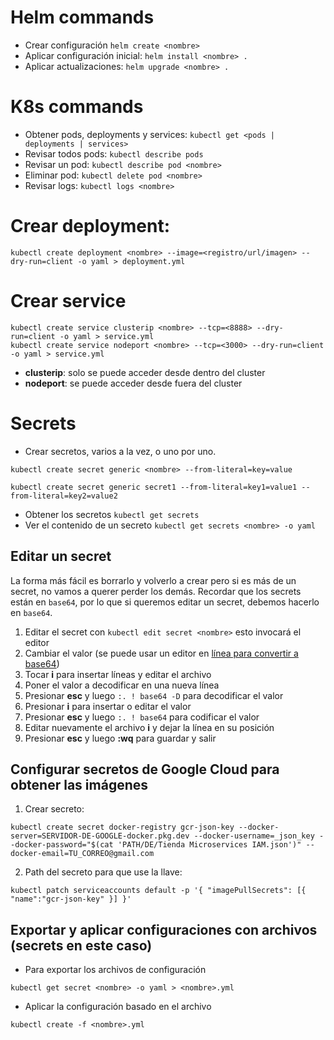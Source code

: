 # Helm commands

* Crear configuración `helm create <nombre>`
* Aplicar configuración inicial: `helm install <nombre> .`
* Aplicar actualizaciones: `helm upgrade <nombre> .`

# K8s commands

* Obtener pods, deployments y services: `kubectl get <pods | deployments | services>`
* Revisar todos pods: `kubectl describe pods`
* Revisar un pod: `kubectl describe pod <nombre>`
* Eliminar pod: `kubectl delete pod <nombre>`
* Revisar logs: `kubectl logs <nombre>`



# Crear deployment:
```
kubectl create deployment <nombre> --image=<registro/url/imagen> --dry-run=client -o yaml > deployment.yml
```

# Crear service
```
kubectl create service clusterip <nombre> --tcp=<8888> --dry-run=client -o yaml > service.yml 
kubectl create service nodeport <nombre> --tcp=<3000> --dry-run=client -o yaml > service.yml
```
* **clusterip**: solo se puede acceder desde dentro del cluster
* **nodeport**: se puede acceder desde fuera del cluster


# Secrets

* Crear secretos, varios a la vez, o uno por uno.
```
kubectl create secret generic <nombre> --from-literal=key=value

kubectl create secret generic secret1 --from-literal=key1=value1 --from-literal=key2=value2
```
* Obtener los secretos `kubectl get secrets`
* Ver el contenido de un secreto `kubectl get secrets <nombre> -o yaml`

## Editar un secret
La forma más fácil es borrarlo y volverlo a crear pero si es más de un secret, no vamos a querer perder los demás.
Recordar que los secrets están en `base64`, por lo que si queremos editar un secret, debemos hacerlo en `base64`.

1. Editar el secret con `kubectl edit secret <nombre>` esto invocará el editor
2. Cambiar el valor (se puede usar un editor en [línea para convertir a base64](https://www.rapidtables.com/web/tools/base64-decode.html))
3. Tocar **i** para insertar líneas y editar el archivo
4. Poner el valor a decodificar en una nueva línea
5. Presionar **esc** y luego `:. ! base64 -D` para decodificar el valor
6. Presionar **i** para insertar o editar el valor
7. Presionar **esc** y luego `:. ! base64` para codificar el valor
8. Editar nuevamente el archivo **i** y dejar la línea en su posición
9. Presionar **esc** y luego **:wq** para guardar y salir



## Configurar secretos de Google Cloud para obtener las imágenes

1. Crear secreto:
```
kubectl create secret docker-registry gcr-json-key --docker-server=SERVIDOR-DE-GOOGLE-docker.pkg.dev --docker-username=_json_key --docker-password="$(cat 'PATH/DE/Tienda Microservices IAM.json')" --docker-email=TU_CORREO@gmail.com
```

2. Path del secreto para que use la llave:
```
kubectl patch serviceaccounts default -p '{ "imagePullSecrets": [{ "name":"gcr-json-key" }] }'
```


## Exportar y aplicar configuraciones con archivos (secrets en este caso)
* Para exportar los archivos de configuración

```
kubectl get secret <nombre> -o yaml > <nombre>.yml
```

* Aplicar la configuración basado en el archivo
```
kubectl create -f <nombre>.yml
```
